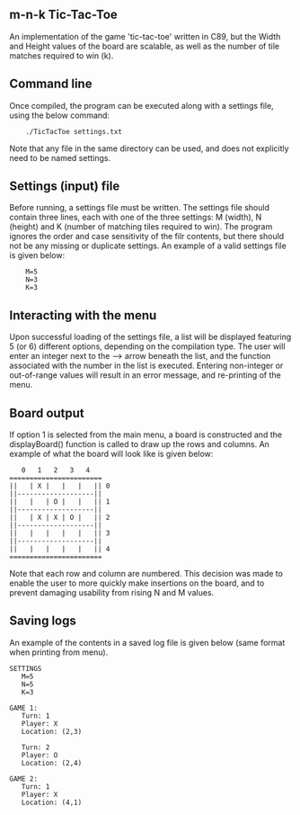## m-n-k Tic-Tac-Toe

An implementation of the game 'tic-tac-toe' written in C89, but the Width and
Height values of the board are scalable, as well as the number of tile matches
required to win (k).

## Command line

Once compiled, the program can be executed along with a settings file, using the below command:

        ./TicTacToe settings.txt
       
Note that any file in the same directory can be used, and does not explicitly need to be named settings.

## Settings (input) file

Before running, a settings file must be written. The settings file should contain three lines, each with one of the three settings: M (width), N (height) and K (number of matching tiles required to win). The program ignores the order and case sensitivity of the filr contents, but there should not be any missing or duplicate settings. An example of a valid settings file is given below:

        M=5
        N=3
        K=3

## Interacting with the menu 

Upon successful loading of the settings file, a list will be displayed featuring 5 (or 6) different options, depending on the compilation type. The user will enter an integer next to the --> arrow beneath the list, and the function associated with the number in the list is executed. Entering non-integer or out-of-range values will result in an error message, and re-printing of the menu.

## Board output

If option 1 is selected from the main menu, a board is constructed and the displayBoard() function is called to draw up the rows and columns. An example of what the board will look like is given below:

       0   1   2   3   4
    =======================
    ||   | X |   |   |   || 0
    ||-------------------|| 
    ||   |   | O |   |   || 1
    ||-------------------||
    ||   | X | X | O |   || 2
    ||-------------------||
    ||   |   |   |   |   || 3
    ||-------------------||
    ||   |   |   |   |   || 4
    =======================

Note that each row and column are numbered. This decision was made to enable the user to more quickly make insertions on the board, and to prevent damaging usability from rising N and M values.

## Saving logs

An example of the contents in a saved log file is given below (same format when printing from menu).

    SETTINGS
       M=5
       N=5
       K=3

    GAME 1:
       Turn: 1
       Player: X
       Location: (2,3)

       Turn: 2
       Player: O
       Location: (2,4)

    GAME 2:
       Turn: 1
       Player: X
       Location: (4,1)
